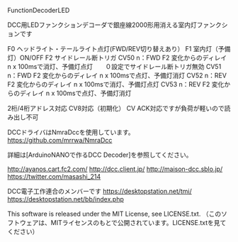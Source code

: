 FunctionDecoderLED

DCC用LEDファンクションデコーダで銀座線2000形用消える室内灯ファンクションです

 F0 ヘッドライト・テールライト点灯(FWD/REV切り替えあり）
 F1 室内灯（予備灯）ON/OFF
 F2 サイドレール断トリガ
 CV50 n：FWD F2 変化からのディレイ n x 100msで消灯、予備灯点灯　　０設定でサイドレール断トリガ無効
 CV51 n：FWD F2 変化からのディレイ n x 100msで点灯、予備灯消灯
 CV52 n：REV F2 変化からのディレイ n x 100msで消灯、予備灯点灯
 CV53 n：REV F2 変化からのディレイ n x 100msで点灯、予備灯消灯
 
 2桁/4桁アドレス対応
 CV8対応（初期化）
 CV ACK対応ですが負荷が軽いので読み出し不可


DCCドライバはNmraDccを使用しています。
https://github.com/mrrwa/NmraDcc

詳細は[ArduinoNANOで作るDCC Decoder]を参照してください。

http://ayanos.cart.fc2.com/ http://dcc.client.jp/ http://maison-dcc.sblo.jp/ https://twitter.com/masashi_214

DCC電子工作連合のメンバーです
https://desktopstation.net/tmi/ https://desktopstation.net/bb/index.php

This software is released under the MIT License, see LICENSE.txt.
（このソフトウェアは、MITライセンスのもとで公開されています。LICENSE.txtを見てください）
